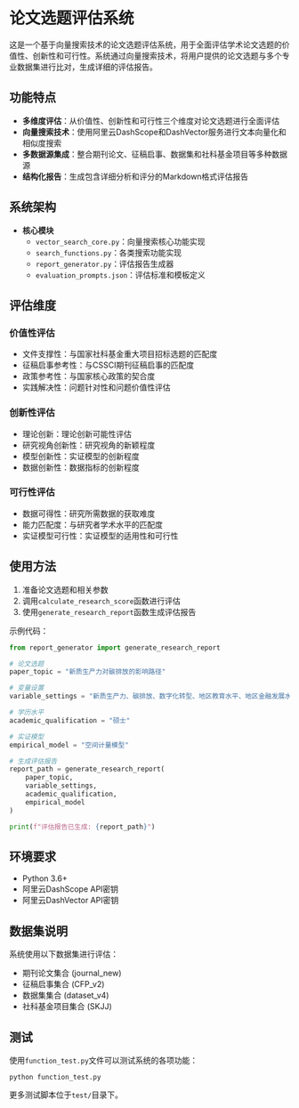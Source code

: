 # 论文选题评估系统

这是一个基于向量搜索技术的论文选题评估系统，用于全面评估学术论文选题的价值性、创新性和可行性。系统通过向量搜索技术，将用户提供的论文选题与多个专业数据集进行比对，生成详细的评估报告。

## 功能特点

- **多维度评估**：从价值性、创新性和可行性三个维度对论文选题进行全面评估
- **向量搜索技术**：使用阿里云DashScope和DashVector服务进行文本向量化和相似度搜索
- **多数据源集成**：整合期刊论文、征稿启事、数据集和社科基金项目等多种数据源
- **结构化报告**：生成包含详细分析和评分的Markdown格式评估报告

## 系统架构

- **核心模块**
  - `vector_search_core.py`：向量搜索核心功能实现
  - `search_functions.py`：各类搜索功能实现
  - `report_generator.py`：评估报告生成器
  - `evaluation_prompts.json`：评估标准和模板定义

## 评估维度

### 价值性评估
- 文件支撑性：与国家社科基金重大项目招标选题的匹配度
- 征稿启事参考性：与CSSCI期刊征稿启事的匹配度
- 政策参考性：与国家核心政策的契合度
- 实践解决性：问题针对性和问题价值性评估

### 创新性评估
- 理论创新：理论创新可能性评估
- 研究视角创新性：研究视角的新颖程度
- 模型创新性：实证模型的创新程度
- 数据创新性：数据指标的创新程度

### 可行性评估
- 数据可得性：研究所需数据的获取难度
- 能力匹配度：与研究者学术水平的匹配度
- 实证模型可行性：实证模型的适用性和可行性

## 使用方法

1. 准备论文选题和相关参数
2. 调用`calculate_research_score`函数进行评估
3. 使用`generate_research_report`函数生成评估报告

示例代码：
```python
from report_generator import generate_research_report

# 论文选题
paper_topic = "新质生产力对碳排放的影响路径"

# 变量设置
variable_settings = "新质生产力、碳排放、数字化转型、地区教育水平、地区金融发展水平、地区产业聚集水平"

# 学历水平
academic_qualification = "硕士"

# 实证模型
empirical_model = "空间计量模型"

# 生成评估报告
report_path = generate_research_report(
    paper_topic, 
    variable_settings, 
    academic_qualification, 
    empirical_model
)

print(f"评估报告已生成: {report_path}")
```

## 环境要求

- Python 3.6+
- 阿里云DashScope API密钥
- 阿里云DashVector API密钥

## 数据集说明

系统使用以下数据集进行评估：
- 期刊论文集合 (journal_new)
- 征稿启事集合 (CFP_v2)
- 数据集集合 (dataset_v4)
- 社科基金项目集合 (SKJJ)

## 测试

使用`function_test.py`文件可以测试系统的各项功能：
```
python function_test.py
```

更多测试脚本位于`test/`目录下。